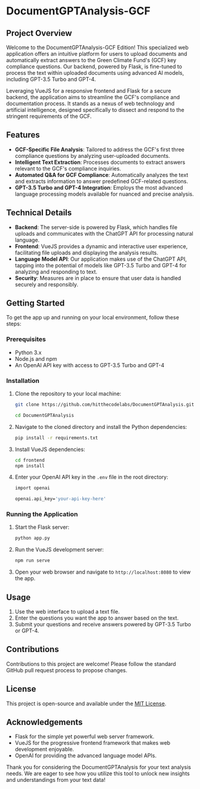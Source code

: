 # DocumentGPTAnalysis-GCF

## Project Overview

Welcome to the DocumentGPTAnalysis-GCF Edition! This specialized web application offers an intuitive platform for users to upload documents and automatically extract answers to the Green Climate Fund's (GCF) key compliance questions. Our backend, powered by Flask, is fine-tuned to process the text within uploaded documents using advanced AI models, including GPT-3.5 Turbo and GPT-4.

Leveraging VueJS for a responsive frontend and Flask for a secure backend, the application aims to streamline the GCF's compliance and documentation process. It stands as a nexus of web technology and artificial intelligence, designed specifically to dissect and respond to the stringent requirements of the GCF.

## Features

- **GCF-Specific File Analysis**: Tailored to address the GCF's first three compliance questions by analyzing user-uploaded documents.
- **Intelligent Text Extraction**: Processes documents to extract answers relevant to the GCF's compliance inquiries.
- **Automated Q&A for GCF Compliance**: Automatically analyzes the text and extracts information to answer predefined GCF-related questions.
- **GPT-3.5 Turbo and GPT-4 Integration**: Employs the most advanced language processing models available for nuanced and precise analysis.

## Technical Details

- **Backend**: The server-side is powered by Flask, which handles file uploads and communicates with the ChatGPT API for processing natural language.
- **Frontend**: VueJS provides a dynamic and interactive user experience, facilitating file uploads and displaying the analysis results.
- **Language Model API**: Our application makes use of the ChatGPT API, tapping into the potential of models like GPT-3.5 Turbo and GPT-4 for analyzing and responding to text.
- **Security**: Measures are in place to ensure that user data is handled securely and responsibly.

## Getting Started

To get the app up and running on your local environment, follow these steps:

### Prerequisites

- Python 3.x
- Node.js and npm
- An OpenAI API key with access to GPT-3.5 Turbo and GPT-4

### Installation

1. Clone the repository to your local machine:
    ```sh
    git clone https://github.com/hitthecodelabs/DocumentGPTAnalysis.git

    cd DocumentGPTAnalysis
    ```
2. Navigate to the cloned directory and install the Python dependencies:
    ```sh
    pip install -r requirements.txt
    ```
3. Install VueJS dependencies:
    ```sh
    cd frontend
    npm install
    ```
4. Enter your OpenAI API key in the `.env` file in the root directory:
    ```sh
    import openai
    
    openai.api_key='your-api-key-here'
    ```

### Running the Application

1. Start the Flask server:
    ```sh
    python app.py
    ```
2. Run the VueJS development server:
    ```sh
    npm run serve
    ```
3. Open your web browser and navigate to `http://localhost:8080` to view the app.

## Usage

1. Use the web interface to upload a text file.
2. Enter the questions you want the app to answer based on the text.
3. Submit your questions and receive answers powered by GPT-3.5 Turbo or GPT-4.

## Contributions

Contributions to this project are welcome! Please follow the standard GitHub pull request process to propose changes.

## License

This project is open-source and available under the [MIT License](LICENSE.md).

## Acknowledgements

- Flask for the simple yet powerful web server framework.
- VueJS for the progressive frontend framework that makes web development enjoyable.
- OpenAI for providing the advanced language model APIs.

Thank you for considering the DocumentGPTAnalysis for your text analysis needs. We are eager to see how you utilize this tool to unlock new insights and understandings from your text data!
